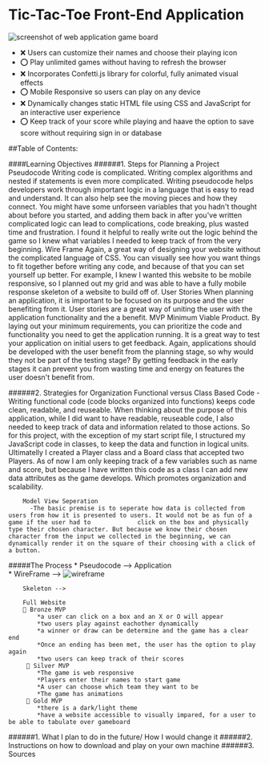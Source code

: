 # Tic-Tac-Toe Front-End Application 
![screenshot of web application game board](../../../Desktop/SEIProject1PICS/screenshot.jpg "Visual of the game played on a browser")

* ❌ Users can customize their names and choose their playing icon 
* ⭕ Play unlimited games without having to refresh the browser 
* ❌ Incorporates Confetti.js library for colorful, fully animated visual effects
* ⭕ Mobile Responsive so users can play on any device
* ❌ Dynamically changes static HTML file using CSS and JavaScript for an interactive user experience  
* ⭕ Keep track of your score while playing and haave the option to save score without requiring sign in or database 


##Table of Contents:

####Learning Objectives 
######1. Steps for Planning a Project
        Pseudocode
        Writing code is complicated. Writing complex algorithms and nested if statements is even more complicated. Writing pseudocode helps developers work through             important logic in a language that is easy to read and understand. It can also help see the moving pieces and how they connect. You might have some unforseen           variables that you hadn't thought about before you started, and adding them back in after you've written complicated logic can lead to complications, code              breaking, plus wasted time and frustration. 
        I found it helpful to really write out the logic behind the game so I knew what variables I needed to keep track of from the very beginning.
        Wire Frame
        Again, a great way of designing your website without the complicated language of CSS. You can visually see how you want things to fit together before writing           any code, and because of that you can set yourself up better. For example, I knew I wanted this website to be mobile responsive, so I planned out my grid and           was able to have a fully mobile response skeleton of a website to build off of. 
        User Stories
        When planning an application, it is important to be focused on its purpose and the user benefiting from it. User stories are a great way of uniting the user            with the application functionality and the a benefit. 
        MVP
        Minimum Viable Product. By laying out your minimum requirements, you can prioritize the code and functionality you need to get the application running. It is a         great way to test your application on initial users to get feedback. Again, applications should be developed with the user benefit from the planning stage, so          why would they not be part of the testing stage? By getting feedback in the early stages it can prevent you from wasting time and energy on features the user           doesn't benefit from. 
   
      
######2. Strategies for Organization 
        Functional versus Class Based Code 
            -Writing functional code (code blocks organized into functions) keeps code clean, readable, and reuseable. When thinking about the purpose of this                  application, while I did want to have readable, reuseable code, I also needed to keep track of data and information related to those actions. So for this              project, with the exception of my start script file, I structured my JavaScript code in classes, to keep the data and function in logical units. Ultimatelly           I created a Player class and a Board class that accepted two Players. As of now I am only keeping track of a few variables such as name and score, but                   because I have written this code as a class I can add new data attributes as the game develops. Which promotes organization and scalability. 

        Model View Seperation 
          -The basic premise is to seperate how data is collected from users from how it is presented to users. It would not be as fun of a game if the user had to             click on the box and physically type their chosen character. But because we know their chosen character from the input we collected in the beginning, we can           dynamically render it on the square of their choosing with a click of a button. 

#####The Process 
        * Pseudocode --> Application  
        * WireFrame  --> 
        ![wireframe](https://user-images.githubusercontent.com/87944545/229692302-6307d3da-ec00-43a9-8c10-49650e50f35b.jpg)
        
        Skeleton --> 
        
        Full Website 
        🥉 Bronze MVP 
            *a user can click on a box and an X or O will appear 
            *two users play against eachother dynamically 
            *a winner or draw can be determine and the game has a clear end 
            *Once an ending has been met, the user has the option to play again 
            *two users can keep track of their scores 
         🥈 Silver MVP 
            *The game is web responsive 
            *Players enter their names to start game 
            *A user can choose which team they want to be 
            *The game has animations 
         🥇 Gold MVP
            *there is a dark/light theme 
            *have a website accessible to visually impared, for a user to be able to tabulate over gameboard

######1. What I plan to do in the future/ How I would change it 
######2. Instructions on how to download and play on your own machine
######3. Sources 
